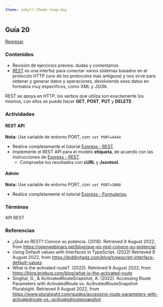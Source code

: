 ```yaml
---
theme: jekyll-theme-leap-day
---
```


## Guía 20

[Regresar](/DAWM/)

### Contenidos

* Revisión de ejercicios previos: dudas y comentarios.
* [REST](https://openwebinars.net/blog/que-es-rest-conoce-su-potencia/) es una interfaz para conectar varios sistemas basados en el protocolo HTTP (uno de los protocolos más antiguos) y nos sirve para obtener y generar datos y operaciones, devolviendo esos datos en formatos muy específicos, como XML y JSON. 

REST se apoya en HTTP, los verbos que utiliza son exactamente los mismos, con ellos se puede hacer **GET**, **POST**, **PUT** y **DELETE**. 


### Actividades

#### REST API

**Nota:** Use variable de entorno PORT, con: `set PORT=4444`

* Realice completamente el tutorial [Express - REST](https://dawfiec.github.io/DAWM/tutoriales/express_rest.html).
* Implemente el REST API para el modelo **etiqueta**, de acuerdo con las instrucciones de [Express - REST](https://dawfiec.github.io/DAWM/tutoriales/express_rest.html).
  + Compruebe los resultados con **cURL** y **Jsontool**.


#### Admin

**Nota:** Use variable de entorno PORT, con: `set PORT=3080`

* Realice completamente el tutorial [Express - Formularios](https://dawfiec.github.io/DAWM/tutoriales/express_forms.html).


### Términos

API REST

### Referencias

* ¿Qué es REST? Conoce su potencia. (2018). Retrieved 9 August 2022, from https://openwebinars.net/blog/que-es-rest-conoce-su-potencia/
* Using Default values with Interfaces in TypeScript. (2022) Retrieved 9 August 2022, from https://bobbyhadz.com/blog/typescript-interface-default-values
* What is the activated route?. (2022). Retrieved 9 August 2022, from https://blog.briebug.com/blog/what-is-the-activated-route
* Singhal, G., & AcitivatedRouteSnapshot, A. (2022). Accessing Route Parameters with ActivatedRoute vs. AcitivatedRouteSnapshot Pluralsight. Retrieved 9 August 2022, from https://www.pluralsight.com/guides/accessing-route-parameters-with-activatedroute-vs.-acitivatedroutesnapshot